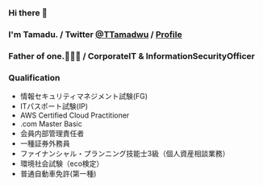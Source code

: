 ### Hi there 👋
### I'm Tamadu. / Twitter [@TTamadwu](https://twitter.com/TTamadwu) / [Profile](https://tamadu.wraptas.site/)
### Father of one.:family_man_woman_boy: / CorporateIT & InformationSecurityOfficer


### Qualification
 
 - 情報セキュリティマネジメント試験(FG)
 - ITパスポート試験(IP)
 - AWS Certified Cloud Practitioner
 - .com Master Basic
 - 会員内部管理責任者
 - 一種証券外務員 
 - ファイナンシャル・プランニング技能士3級（個人資産相談業務）
 - 環境社会試験（eco検定）
 - 普通自動車免許(第一種)
 
